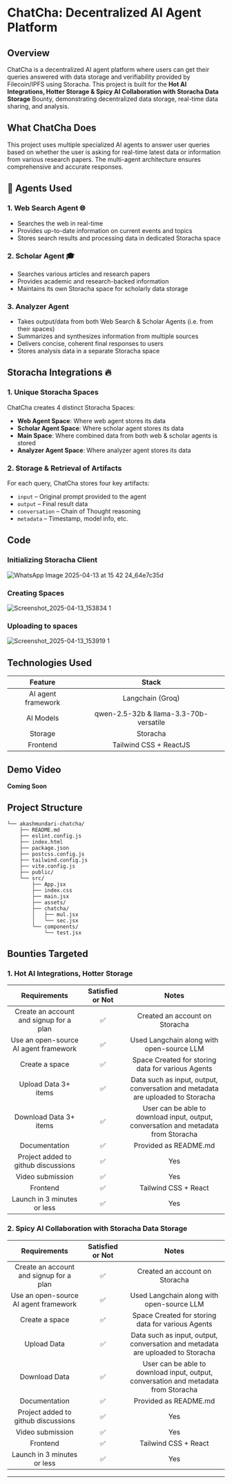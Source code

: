 # ChatCha: Decentralized AI Agent Platform 

## Overview

ChatCha is a decentralized AI agent platform where users can get their queries answered with data storage and verifiability provided by Filecoin/IPFS using Storacha. This project is built for the **Hot AI Integrations, Hotter Storage \& Spicy AI Collaboration with Storacha Data Storage** Bounty, demonstrating decentralized data storage, real-time data sharing, and analysis.


## What ChatCha Does

This project uses multiple specialized AI agents to answer user queries based on whether the user is asking for real-time latest data or information from various research papers. The multi-agent architecture ensures comprehensive and accurate responses.

## 🤖 Agents Used

### 1. Web Search Agent 🌐

- Searches the web in real-time
- Provides up-to-date information on current events and topics
- Stores search results and processing data in dedicated Storacha space


### 2. Scholar Agent 🎓

- Searches various articles and research papers
- Provides academic and research-backed information
- Maintains its own Storacha space for scholarly data storage


### 3. Analyzer Agent 

- Takes output/data from both Web Search \& Scholar Agents (i.e. from their spaces)
- Summarizes and synthesizes information from multiple sources
- Delivers concise, coherent final responses to users
- Stores analysis data in a separate Storacha space


## Storacha Integrations 🔥
### 1. Unique Storacha Spaces

ChatCha creates 4 distinct Storacha Spaces:

- **Web Agent Space**: Where web agent stores its data
- **Scholar Agent Space**: Where scholar agent stores its data
- **Main Space**: Where combined data from both web \& scholar agents is stored
- **Analyzer Agent Space**: Where analyzer agent stores its data


### 2. Storage \& Retrieval of Artifacts

For each query, ChatCha stores four key artifacts:

- `input` – Original prompt provided to the agent
- `output` – Final result data
- `conversation` – Chain of Thought reasoning
- `metadata` – Timestamp, model info, etc.


## Code

### Initializing Storacha Client
![WhatsApp Image 2025-04-13 at 15 42 24_64e7c35d](https://github.com/user-attachments/assets/783b2b9c-f0e6-42c8-8ec9-688a78a88cc4)

### Creating Spaces
![Screenshot_2025-04-13_153834 1](https://github.com/user-attachments/assets/39a87a32-9c49-4d7b-bb29-3ca0f15c999e)

### Uploading to spaces
![Screenshot_2025-04-13_153919 1](https://github.com/user-attachments/assets/6744d8aa-aaad-44dd-999c-ac7d88f54315)


## Technologies Used
|       Feature      |          Stack         |
|:------------------:|:----------------------:|
| AI agent framework | Langchain (Groq)       |
| AI Models           |         qwen-2.5-32b  & llama-3.3-70b-versatile             |
| Storage            | Storacha               |
| Frontend           | Tailwind CSS + ReactJS |

## Demo Video
**Coming Soon**


## Project Structure

```Directory structure:
└── akashmundari-chatcha/
    ├── README.md
    ├── eslint.config.js
    ├── index.html
    ├── package.json
    ├── postcss.config.js
    ├── tailwind.config.js
    ├── vite.config.js
    ├── public/
    └── src/
        ├── App.jsx
        ├── index.css
        ├── main.jsx
        ├── assets/
        ├── chatcha/
        │   ├── mul.jsx
        │   └── sec.jsx
        └── components/
            └── test.jsx
```

## Bounties Targeted

### 1. Hot AI Integrations, Hotter Storage
|               Requirements              | Satisfied or Not |                       Notes                       |
|:---------------------------------------:|:----------------:|:-------------------------------------------------:|
| Create an account and signup for a plan |         ✅        | Created an account on Storacha                    |
| Use an open-source AI agent framework   |         ✅        | Used Langchain along with open-source LLM         |
| Create a space                          |         ✅        | Space Created for storing data for various Agents |
| Upload Data 3+ items                            |         ✅        |        Data such as input, output, conversation and metadata are uploaded to Storacha                                           |
| Download Data 3+ items                          |         ✅        |                 User can be able to download input, output, conversation and metadata from Storacha                                  |
| Documentation                           |         ✅        | Provided as README.md                      |
| Project added to github discussions     |         ✅        |         Yes                                       |
| Video submission                        |         ✅        |         Yes                                       |
| Frontend                                |         ✅        | Tailwind CSS + React                              |
| Launch in 3 minutes or less             |         ✅        |           Yes                                       |

### 2. Spicy AI Collaboration with Storacha Data Storage
|               Requirements              | Satisfied or Not |                       Notes                       |
|:---------------------------------------:|:----------------:|:-------------------------------------------------:|
| Create an account and signup for a plan |         ✅        | Created an account on Storacha                    |
| Use an open-source AI agent framework   |         ✅        | Used Langchain along with open-source LLM         |
| Create a space                          |         ✅        | Space Created for storing data for various Agents |
| Upload Data                             |         ✅        |                Data such as input, output, conversation and metadata are uploaded to Storacha                                    |
| Download Data                           |         ✅        |                            User can be able to download input, output, conversation and metadata from Storacha                       |
| Documentation                           |         ✅        | Provided as README.md                      |
| Project added to github discussions     |         ✅        |           Yes                                        |
| Video submission                        |         ✅        |                      Yes                             |
| Frontend                                |         ✅        | Tailwind CSS + React                              |
| Launch in 3 minutes or less             |         ✅        |                     Yes                              |

---



